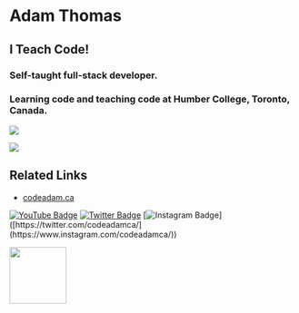 # Adam Thomas

## I Teach Code!

### Self-taught full-stack developer. 

### Learning code and teaching code at Humber College, Toronto, Canada.

[![](https://github-readme-stats.vercel.app/api?username=codeadamca&show_icons=true)](https://github.com/codeadamca)

[![](https://github-readme-stats.vercel.app/api/top-langs/?username=codeadamca&layout=compact)](https://github.com/codeadamca/github-readme-stats)

## Related Links

* [codeadam.ca](https://codeadam.ca)

[![YouTube Badge](https://img.shields.io/badge/-@Adam%20Thomas-EB0633?style=flat-square&labelColor=EB0633&logo=youtube&logoColor=white&link=https://www.youtube.com/channel/UCvn-c8MnpjythwWKDi5qMvA)](https://www.youtube.com/channel/UCvn-c8MnpjythwWKDi5qMvA) [![Twitter Badge](https://img.shields.io/badge/-@CodeAdamCa-EB0633?style=flat-square&labelColor=EB0633&logo=twitter&logoColor=white&link=https://twitter.com/codeadamca/)](https://twitter.com/codeadamca/) [![Instagram Badge](https://img.shields.io/badge/-@CodeAdamCa-EB0633?style=flat-square&labelColor=EB0633&logo=instagram&logoColor=white&link=[https://twitter.com/codeadamca/](https://www.instagram.com/codeadamca/))]([https://twitter.com/codeadamca/](https://www.instagram.com/codeadamca/)) 



<a href="https://codeadam.ca">
<img src="https://codeadam.ca/images/code-block.png" width="100">
</a>
